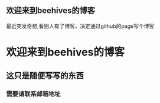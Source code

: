 ## 欢迎来到beehives的博客
 
   最近突发奇想,看别人有了博客，决定通过github的page写个博客
   
# 欢迎来到beehives的博客
## 这只是随便写写的东西
### 需要请联系邮箱地址
